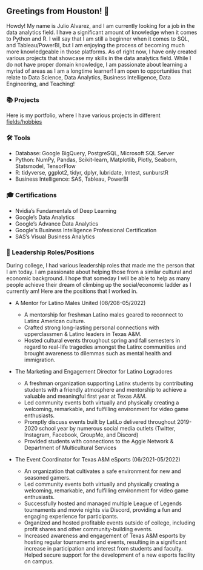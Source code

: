 ## Greetings from Houston! 👋

Howdy! My name is Julio Alvarez, and I am currently looking for a job in the data analytics field. I have a significant amount of knowledge when it comes to Python and R. I will say that I am still a beginner when it comes to SQL, and Tableau/PowerBI, but I am enjoying the process of becoming much more knowledgeable in those platforms. As of right now, I have only created various projects that showcase my skills in the data analytics field. While I do not have proper domain knowledge, I am passionate about learning a myriad of areas as I am a longtime learner! I am open to opportunities that relate to Data Science, Data Analytics, Business Intelligence, Data Engineering, and Teaching!

### 📚 Projects

Here is my portfolio, where I have various projects in different [fields/hobbies](https://github.com/July-to-me/Portfolio) 

### 🛠️ Tools

- Database: Google BigQuery, PostgreSQL, Microsoft SQL Server
- Python: NumPy, Pandas, Scikit-learn, Matplotlib, Plotly, Seaborn, Statsmodel, TensorFlow
- R: tidyverse, ggplot2, tidyr, dplyr, lubridate, lmtest, sunburstR
- Business Intelligence: SAS, Tableau, PowerBI


### 🎓 Certifications

- Nvidia’s Fundamentals of Deep Learning
- Google’s Data Analytics 
- Google’s Advance Data Analytics
- Google's Business Intelligence Professional Certification
- SAS’s Visual Business Analytics

### 🏫 Leadership Roles/Positions

During college, I had various leadership roles that made me the person that I am today. I am passionate about helping those from a similar cultural and economic background. I hope that someday I will be able to help as many people achieve their dream of climbing up the social/economic ladder as I currently am! Here are the positions that I worked in.

- A Mentor for Latino Males United (08/208-05/2022)
  - A mentorship for freshman Latino males geared to reconnect to Latinx American culture.
  - Crafted strong long-lasting personal connections with upperclassmen & Latino leaders in Texas A&M.
  - Hosted cultural events throughout spring and fall semesters in regard to real-life tragedies amongst the Latinx communities and brought awareness to dilemmas such as mental health and immigration.
 
- The Marketing and Engagement Director for Latino Logradores
  - A freshman organization supporting Latinx students by contributing students with a friendly atmosphere and mentorship to achieve a valuable and meaningful first year at Texas A&M.
  - Led community events both virtually and physically creating a welcoming, remarkable, and fulfilling environment for video game enthusiasts.
  - Promptly discuss events built by LatiLo delivered throughout 2019-2020 school year by numerous social media outlets (Twitter, Instagram, Facebook, GroupMe, and Discord)
  - Provided students with connections to the Aggie Network & Department of Multicultural Services

- The Event Coordinator for Texas A&M eSports (06/2021-05/2022)
  - An organization that cultivates a safe environment for new and seasoned gamers.
  - Led community events both virtually and physically creating a welcoming, remarkable, and fulfilling environment for video game enthusiasts.
  - Successfully hosted and managed multiple League of Legends tournaments and movie nights via Discord, providing a fun and engaging experience for participants.
  - Organized and hosted profitable events outside of college, including profit shares and other community-building events.
  - Increased awareness and engagement of Texas A&M esports by hosting regular tournaments and events, resulting in a significant increase in participation and interest from students and faculty. Helped secure support for the development of a new esports facility on campus.

